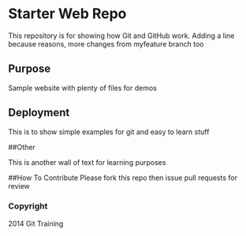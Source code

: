 # Starter Web Repo

This repository is for showing how Git and GitHub work. Adding a line
because reasons, more changes from myfeature branch too

## Purpose

Sample website with plenty of files for demos

## Deployment

This is to show simple examples for git and easy to learn stuff

##Other

This is another wall of text for learning purposes

##How To Contribute
Please fork this repo then issue pull requests for review

### Copyright
2014 Git Training